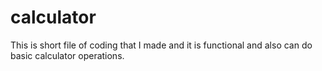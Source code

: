 # calculator
This is short file of coding that I made and it is functional and also can do basic calculator operations.
